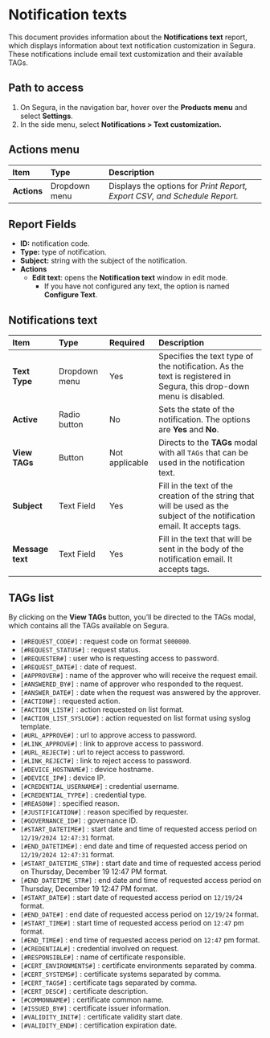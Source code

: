 # Notification texts

This document provides information about the **Notifications text** report, which displays information about text notification customization in Segura. These notifications include email text customization and their available TAGs.

## Path to access
1. On Segura, in the navigation bar, hover over the **Products menu** and select **Settings**.  
2. In the side menu, select **Notifications \> Text customization.**

## Actions menu
| Item | Type | Description |
| :---- | :---- | :---- |
| **Actions** | Dropdown menu | Displays the options for *Print Report, Export CSV, and Schedule Report.* |

## Report Fields
* **ID:** notification code.  
* **Type:** type of notification.  
* **Subject:** string with the subject of the notification.  
* **Actions**  
  * **Edit text**: opens the **Notification text** window in edit mode.  
    * If you have not configured any text, the option is named **Configure Text**.

## Notifications text
| Item | Type | Required | Description |
| :---- | :---- | :---- | :---- |
| **Text Type** | Dropdown menu | Yes | Specifies the text type of the notification. As the text is registered in Segura, this drop-down menu is disabled. |
| **Active** | Radio button | No | Sets the state of the notification. The options are **Yes** and **No**. |
| **View TAGs** | Button | Not applicable | Directs to the **TAGs** modal with all `TAGs` that can be used in the notification text. |
| **Subject** | Text Field | Yes | Fill in the text of the creation of the string that will be used as the subject of the notification email. It accepts tags. |
| **Message text** | Text Field | Yes | Fill in the text that will be sent in the body of the notification email. It accepts tags. |

## TAGs list
By clicking on the **View TAGs** button, you’ll be directed to the TAGs modal, which contains all the TAGs available on Segura.

* `[#REQUEST_CODE#]` : request code on format `S000000`.
* `[#REQUEST_STATUS#]` : request status.
* `[#REQUESTER#]` : user who is requesting access to password.
* `[#REQUEST_DATE#]` : date of request.
* `[#APPROVER#]` : name of the approver who will receive the request email.
* `[#ANSWERED_BY#]` : name of approver who responded to the request.
* `[#ANSWER_DATE#]` : date when the request was answered by the approver.
* `[#ACTION#]` : requested action.
* `[#ACTION_LIST#]` : action requested on list format.
* `[#ACTION_LIST_SYSLOG#]` : action requested on list format using syslog template.
* `[#URL_APPROVE#]` : url to approve access to password.
* `[#LINK_APPROVE#]` : link to approve access to password.
* `[#URL_REJECT#]` : url to reject access to password.
* `[#LINK_REJECT#]` : link to reject access to password.
* `[#DEVICE_HOSTNAME#]` : device hostname.
* `[#DEVICE_IP#]` : device IP.
* `[#CREDENTIAL_USERNAME#]` : credential username.
* `[#CREDENTIAL_TYPE#]` : credential type.
* `[#REASON#]` : specified reason.
* `[#JUSTIFICATION#]` : reason specified by requester.
* `[#GOVERNANCE_ID#]` : governance ID.
* `[#START_DATETIME#]` : start date and time of requested access period on `12/19/2024 12:47:31` format.
* `[#END_DATETIME#]` : end date and time of requested access period on `12/19/2024 12:47:31` format.
* `[#START_DATETIME_STR#]` : start date and time of requested access period on Thursday, December 19 12:47 PM format.
* `[#END_DATETIME_STR#]` : end date and time of requested access period on Thursday, December 19 12:47 PM format.
* `[#START_DATE#]` : start date of requested access period on `12/19/24` format.
* `[#END_DATE#]` : end date of requested access period on `12/19/24` format.
* `[#START_TIME#]` : start time of requested access period on `12:47` pm format.
* `[#END_TIME#]` : end time of requested access period on `12:47` pm format.
* `[#CREDENTIAL#]` : credential involved on request.
* `[#RESPONSIBLE#]` : name of certificate responsible.
* `[#CERT_ENVIRONMENTS#]` : certificate environments separated by comma.
* `[#CERT_SYSTEMS#]` : certificate systems separated by comma.
* `[#CERT_TAGS#]` : certificate tags separated by comma.
* `[#CERT_DESC#]` : certificate description.
* `[#COMMONNAME#]` : certificate common name.
* `[#ISSUED_BY#]` : certificate issuer information.
* `[#VALIDITY_INIT#]` : certificate validity start date.
* `[#VALIDITY_END#]` : certification expiration date.